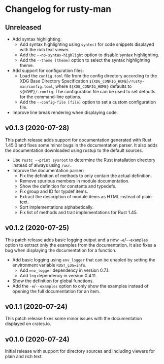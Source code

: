 <!---
SPDX-FileCopyrightText: 2020 Robin Krahl <robin.krahl@ireas.org>
SPDX-License-Identifier: MIT
-->

# Changelog for rusty-man

## Unreleased

- Add syntax highlighting:
  - Add syntax highlighting using `syntect` for code snippets displayed with
    the rich text viewer.
  - Add the `--no-syntax-highlight` option to disable syntax highlighting.
  - Add the `--theme [theme]` option to select the syntax highlighting theme.
- Add support for configuration files:
  - Load the `config.toml` file from the config directory according to the XDG
    Base Directory Specification `${XDG_CONFIG_HOME}/rusty-man/config.toml`,
    where `${XDG_CONFIG_HOME}` defaults to `${HOME}/.config`.  The
    configuration file can be used to set defaults for the command-line
    options.
  - Add the `--config-file [file]` option to set a custom configuration file.
- Improve line break rendering when displaying code.

## v0.1.3 (2020-07-28)

This patch release adds support for documentation generated with Rust 1.45.0
and fixes some minor bugs in the documentation parser.  It also adds the
documentation downloaded using rustup to the default sources.

- Use `rustc --print sysroot` to determine the Rust installation directory
  instead of always using `/usr`.
- Improve the documentation parser:
  - Fix the definition of methods to only contain the actual definition.
  - Remove spurious members in module documentation.
  - Show the definition for constants and typedefs.
  - Fix group and ID for typdef items.
  - Extract the description of module items as HTML instead of plain text.
  - Sort implementations alphabetically.
  - Fix list of methods and trait implementations for Rust 1.45.

## v0.1.2 (2020-07-25)

This patch release adds basic logging output and a new `-e`/`--examples` option
to extract only the examples from the documentation.  It also fixes a bug when
displaying the documentation for a function.

- Add basic logging using `env_logger` that can be enabled by setting the
  environment variable `RUST_LOG=info`.
  - Add `env_logger` dependency in version 0.7.1.
  - Add `log` dependency in version 0.4.11.
- Show the definition for global functions.
- Add the `-e`/`--examples` option to only show the examples instead of opening
  the full documentation for an item.

## v0.1.1 (2020-07-24)

This patch release fixes some minor issues with the documentation displayed on
crates.io.

## v0.1.0 (2020-07-24)

Initial release with support for directory sources and including viewers for
plain and rich text.

